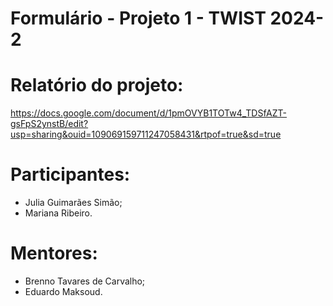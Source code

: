 # Formulário - Projeto 1 - TWIST 2024-2

# Relatório do projeto:
https://docs.google.com/document/d/1pmOVYB1TOTw4_TDSfAZT-gsFpS2ynstB/edit?usp=sharing&ouid=109069159711247058431&rtpof=true&sd=true

# Participantes:

- Julia Guimarães Simão;
- Mariana Ribeiro.

# Mentores:

- Brenno Tavares de Carvalho;
- Eduardo Maksoud.
